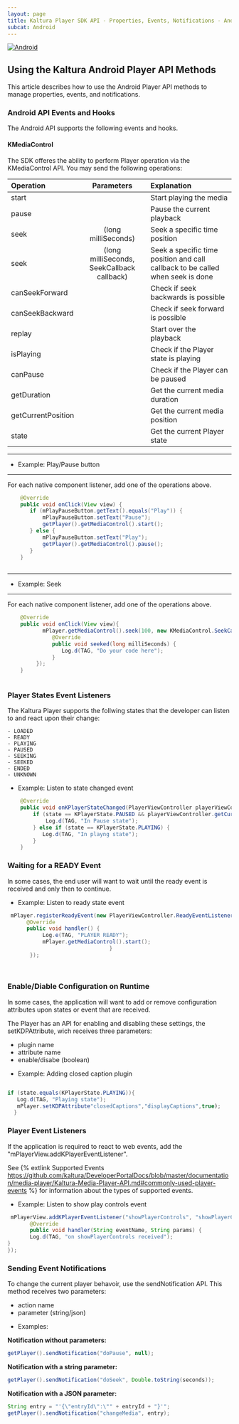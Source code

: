 ```yaml
---
layout: page
title: Kaltura Player SDK API - Properties, Events, Notifications - Android
subcat: Android
---
```


[![Android](https://img.shields.io/badge/Android-Supported-green.svg)](https://github.com/kaltura/player-sdk-native-ios)
## Using the Kaltura Android Player API Methods  

This article describes how to use the Android Player API methods to manage properties, events, and notifications. 

### Android API Events and Hooks
The Android API supports the following events and hooks.

#### KMediaControl
The SDK offeres the ability to perform Player operation via the KMediaControl API.
You may send the following operations:
  

| Operation  | Parameters  | Explanation |
|:------------- |:---------------:| :-------------|
| start     |  | Start playing the media         | 
| pause     |  | Pause the current playback         | 
| seek     | (long milliSeconds) | Seek a specific time position          | 
| seek     | (long milliSeconds, SeekCallback callback) | Seek a specific time position and call callback to be called when seek is done         |
| canSeekForward     |  | Check if seek backwards is possible         |
| canSeekBackward     |  | Check if seek forward is possible          | 
| replay     |  | Start over the playback         |
| isPlaying     |  | Check if the Player state is playing         |
| canPause     |  | Check if the Player can be paused         |
| getDuration     |  | Get the current media duration         |
| getCurrentPosition     |  | Get the current media position         |
| state     |  | Get the current Player state         |

***
* Example: Play/Pause button
***

For each native component listener, add one of the operations above.

``` java 
    @Override
    public void onClick(View view) {
       if (mPlayPauseButton.getText().equals("Play")) {
           mPlayPauseButton.setText("Pause");
           getPlayer().getMediaControl().start();
       } else {
           mPlayPauseButton.setText("Play");
           getPlayer().getMediaControl().pause();
       }    
    } 
    
```    

***
* Example: Seek
***

For each native component listener, add one of the operations above.

``` java 
    @Override
    public void onClick(View view){                               
           mPlayer.getMediaControl().seek(100, new KMediaControl.SeekCallback() {
              @Override
              public void seeked(long milliSeconds) {
                 Log.d(TAG, "Do your code here");                     
              }
         });
    } 
    
```    

### Player States Event Listeners

The Kaltura Player supports the follwing states that the developer can listen to and react upon their change:
    
    - LOADED
    - READY
    - PLAYING
    - PAUSED
    - SEEKING
    - SEEKED
    - ENDED
    - UNKNOWN
 
 
* Example: Listen to state changed event
    
``` java     
    @Override
    public void onKPlayerStateChanged(PlayerViewController playerViewController, KPlayerState state) {
        if (state == KPlayerState.PAUSED && playerViewController.getCurrentPlaybackTime() > 0) {
            Log.d(TAG, "In Pause state");
        } else if (state == KPlayerState.PLAYING) {
           Log.d(TAG, "In playng state");
        }
    }
``` 

### Waiting for a READY Event
In some cases, the end user will want to wait until the ready event is received and only then to continue.

* Example: Listen to ready state event

``` java  
 mPlayer.registerReadyEvent(new PlayerViewController.ReadyEventListener() {
      @Override
      public void handler() {
           Log.e(TAG, "PLAYER READY");
           mPlayer.getMediaControl().start();
                                }
       });
       
       
```       

### Enable/Diable Configuration on Runtime
In some cases, the application will want to add or remove configuration attributes upon states or event that are received.

The Player has an API for enabling and disabling these settings, the setKDPAttribute, wich receives three parameters:

- plugin name
- attribute name
- enable/disabe (boolean)
    
* Example: Adding closed caption plugin

``` java 

if (state.equals(KPlayerState.PLAYING)){
   Log.d(TAG, "Playing state");
   mPlayer.setKDPAttribute"closedCaptions","displayCaptions",true);
  }


```

### Player Event Listeners

If the application is required to react to web events, add the "mPlayerView.addKPlayerEventListener".

See {% extlink Supported Events https://github.com/kaltura/DeveloperPortalDocs/blob/master/documentation/media-player/Kaltura-Media-Player-API.md#commonly-used-player-events %} for information about the types of supported events.


* Example: Listen to show play controls event

``` java
 mPlayerView.addKPlayerEventListener("showPlayerControls", "showPlayerControls", new PlayerViewController.EventListener() {
       @Override
       public void handler(String eventName, String params) {
       Log.d(TAG, "on showPlayerControls received");
}
});

```
 
### Sending Event Notifications

To change the current player behavoir, use the sendNotification API. This method receives two parameters:
  - action name
  - parameter (string/json)  

* Examples:

**Notification without parameters:**
 
``` java 
getPlayer().sendNotification("doPause", null);
```

**Notification with a string parameter:**

``` java
getPlayer().sendNotification("doSeek", Double.toString(seconds));
```

**Notification with a JSON parameter:**

``` java
String entry = "'{\"entryId\":\"" + entryId + "}'";
getPlayer().sendNotification("changeMedia", entry); 
```
                              

 
